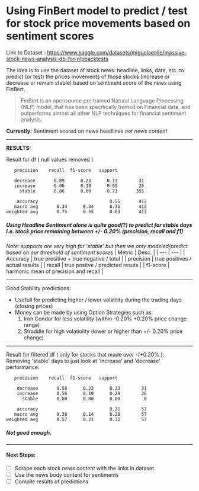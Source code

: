 # Using FinBert model to predict / test for stock price movements based on sentiment scores
Link to Dataset : https://www.kaggle.com/datasets/miguelaenlle/massive-stock-news-analysis-db-for-nlpbacktests

The idea is to use the dataset of stock news: headline, links, date, etc. to predict (or test) the prices movements of those stocks (increase or decrease or remain stable) based on sentiment score of the news using FinBert. 
> FinBert is an opensource pre trained Natural Language Processing (NLP) model, that has been specifically trained on Financial data, and outperforms almost all other NLP techniques for financial sentiment analysis.

**Currently:** Sentiment scored on news headlines *not news content* <br>

---

**RESULTS:** 

Result for df ( null values removed )

        
       precision    recall  f1-score   support

       decrease       0.09      0.23      0.13        31
       increase       0.06      0.19      0.09        26
         stable       0.86      0.60      0.71       355

        accuracy                           0.55       412
       macro avg       0.34      0.34      0.31       412
    weighted avg       0.75      0.55      0.63       412


##### Using Headline Sentiment alone *is quite good(?)* to predict for stable days i.e. stock price remaining between +/- 0.20% (precision, recall and f1)
*Note: supports are very high for 'stable' but then we only modeled/predict based on our threshold of sentiment scores*
| Metric | Desc. |
| --- | --- |
| Accuracy | true prositive + true negative / total |
| precision | true positives / actual results |
| recall | true positve / predicted resuts |
| f1-score | harmonic mean of precision and recall |

---

Good Stability predictions: 
-  Usefull for predicting higher / lower volatility during the trading days  (closing prices)
-  Money can be made by using Option Strategies such as: 
    1. Iron Condor for less volatility (within -0.20% +0.20% price change range)
    2. Straddle for high volatiolity (lower or higher than +/- 0.20% price change)


---
Result for filtered df ( only for stocks that made over -/+0.20% ): <br>
Removing 'stable' days to just look at 'increase' and 'decrease' performance:



       precision    recall  f1-score   support

        decrease       0.58      0.23      0.33        31
        increase       0.56      0.19      0.29        26
          stable       0.00      0.00      0.00         0

        accuracy                           0.21        57
       macro avg       0.38      0.14      0.20        57
    weighted avg       0.57      0.21      0.31        57


##### Not good enough.

--- 

#### **Next Steps:** 
-  [ ] Scrape each stock news *content* with the links in dataset
-  [ ] Use the news body content for sentiments
-  [ ] Compile results of predictions 
